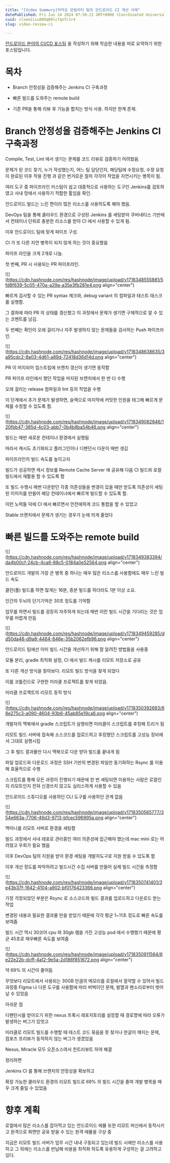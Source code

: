 ```yaml
---
title: "[Video Summury]카카오 모빌리티 팀의 안드로이드 CI 개선 사례"
datePublished: Fri Jun 14 2024 07:50:21 GMT+0000 (Coordinated Universal Time)
cuid: clxee2iiu000q09lcfqnfc1r4
slug: video-review-ci

---
```


[안드로이드 분야의 CI/CD 포스팅](https://hashnode.com/preview/666bb7b91328932b05ad0178) 을 작성하기 위해 학습한 내용을 따로 요약하기 위한 포스팅입니다.

# 목차

* Branch 안정성을 검증해주는 Jenkins CI 구축과정
    
* 빠른 빌드를 도와주는 remote build
    
* 기존 PR을 통해 리뷰 후 기능을 합치는 방식 사용. 하지만 한계 존재.
    

# Branch 안정성을 검증해주는 Jenkins CI 구축과정

Compile, Test, Lint 에서 생기는 문제를 코드 리뷰로 검증하기 어려웠음.

문제가 된 코드 찾기, 누가 작성했는지, 어느 팀 담당인지, 해당팀에 수정요청, 수정 요청이 완료된 이후 작용 진행 과 같은 번거로운 절차 각각이 작업을 지연시키는 병목이 됨.

여러 도구 중 파이프라인 커스텀이 쉽고 대중적으로 사용하는 도구인 Jenkins를 검토하였고 사내 망에서 사용하기 적합한 툴임을 확인.

안드로이드 빌드는 느린 편이라 많은 리소스를 사용하도록 해야 했음.

DevOps 팀을 통해 클라우드 환경으로 구성된 Jenkins 를 세팅받아 쿠버네티스 기반에서 컨테이너 단위로 충분한 리소스를 받아 CI 에서 사용할 수 있게 됨.

이후 안드로이드 팀에 맞게 파이프 구성.

CI 가 또 다른 지연 병목이 되지 않게 하는 것이 중요했음

파이프 라인을 크게 2개로 나눔.

첫 번째, PR 시 사용되는 PR 파이프라인.

![](https://cdn.hashnode.com/res/hashnode/image/upload/v1718348555881/5fd8f639-5c05-470a-a29a-a35e3fb281e4.png align="center")

빠르게 검사할 수 있는 PR syntax 체크와, debug variant 의 컴파일과 테스트 태스크를 실행함.

그 결좌에 따라 PR 의 상태를 갱신했고 이 과정에서 문제가 생기면 구체적으로 알 수 있는 코멘트를 남김.

두 번째는 확인이 오래 걸리거나 자주 발생하지 않는 문제들을 검사하는 Push 파이프라인.

![](https://cdn.hashnode.com/res/hashnode/image/upload/v1718348638635/3a95cdc2-8a03-4d61-a89d-72418d36d14d.png align="center")

PR 이 머지되어 업스트립에 브랜치 갱신이 생기면 동작함

PR 파이프 라인에서 했던 작업을 머지된 브랜치에서 한 번 더 수행

오래 걸리는 release 컴파일과 lint 등의 작업을 수행

이 단계에서 추가 문제가 발생하면, 슬랙으로 마지막에 커밋한 인원을 태그해 빠르게 문제를 수정할 수 있도록 함.

![](https://cdn.hashnode.com/res/hashnode/image/upload/v1718349082646/120fbb47-385d-4c03-abb7-0b4b8ba54b46.png align="center")

빌드는 매번 새로운 컨테이너 환경에서 실행됨

따라서 캐시도 초기화되고 플러그인이나 디펜던시 다운이 매번 생김

파이프라인의 빌드 속도를 높이고자

빌드가 성공하면 캐시 정보를 Remote Cache Server 에 공유해 다음 CI 빌드와 로컬 빌드에서 재활용 할 수 있도록 함

또 빌드 수행시 매번 다운받던 각종 의존성들을 변경이 있을 때만 받도록 의존성이 세팅된 이미지를 만들어 해당 컨테이너에서 빠르게 빌드할 수 있도록 함.

이런 노력들 덕에 CI 에서 빠르면서 안전에하게 코드 통합을 할 수 있었고

Stable 브랜치에서 문제가 생기는 경우가 눈에 띄게 줄었다

# 빠른 빌드를 도와주는 remote build

![](https://cdn.hashnode.com/res/hashnode/image/upload/v1718349383394/da4b00cf-24cb-4ca6-88c5-0184a0e52564.png align="center")

안드로이드 개발의 가장 큰 병목 중 하나는 매우 많은 리소스를 사용함에도 매우 느린 빌드 속도

클린(풀) 빌드를 하면 많게는 16분, 증분 빌드를 하더라도 1분 이상 소요.

인간의 두뇌의 단기기억은 30초 정도를 기억함

업무를 하면서 빌드를 굉장히 자주하게 되는데 매번 이런 빌드 시간을 기다리는 것은 업무를 어렵게 만듬

![](https://cdn.hashnode.com/res/hashnode/image/upload/v1718349459285/dd50da48-d9a8-4484-846e-35b2062efb96.png align="center")

안드로이드 팀에선 이미 빌드 시간을 개선하기 위해 잘 알려진 방법들을 사용중

모듈 분리, gradle 최적화 설정, CI 에서 빌드 캐시를 리모트 저장소로 공유

또 다른 개선 방식을 찾아보다. 리모트 빌드 방식을 찾게 되었다

이를 코틀린으로 구현한 미라클 프로젝트를 찾게 되었음.

미라클 프로젝트의 리모트 동작 방식

![](https://cdn.hashnode.com/res/hashnode/image/upload/v1718350392683/68e275c3-a090-4604-93b6-45ab85e19ca6.png align="center")

개발자의 맥북에서 gradle 스크립트가 실행되면 미라클이 스크립트를 후킹해 트리거 됨

리모트 빌드 서버에 접속해 소스코드를 업로드하고 후킹했던 스크립트를 고성능 장비에서 그대로 실행시킴

그 후 빌드 결과물만 다시 맥북으로 다운 받아 빌드를 끝내게 됨

파일 업로드와 다운로드 과정은 SSH 기반의 변경된 파일만 동기화하는 Rsync 를 이용해 효율적으로 수행

스크립트를 통해 모든 과정이 진행되기 때문에 한 번 세팅되면 이용하는 사람은 로컬인지 리모트인지 전혀 신경쓰지 않고도 심리스하게 사용할 수 있음

안드로이드 스튜디오를 사용하던 CLI 도구를 사용하던 관계 없음

![](https://cdn.hashnode.com/res/hashnode/image/upload/v1718350565777/354e663a-7706-46d3-9713-bfcec596995a.png align="center")

맥미니를 리모트 서버로 환경을 세팅함

빌드 과정에서 사내 레포로 관리중인 여러 의존성에 접근해야 했는데 mac mini 로는 어려웠고 우회가 필요 했음

이후 DevOps 팀의 지원을 받아 환경 세팅을 개발자도구로 지원 받을 수 있도록 함

이후 개선 정도를 파악하려고 빌드시간 수집 서버를 만들어 실제 빌드 시간을 측정함

![](https://cdn.hashnode.com/res/hashnode/image/upload/v1718350741401/3e43b37f-1642-4104-a902-bf0176423366.png align="center")

가장 걱정되었던 부분은 Rsync 로 소스코드와 빌드 결과를 업로드하고 다운로드 받는 작업

변경된 내용과 필요한 결과물 만을 받았기 때문에 각각 평균 1~11초 정도로 빠른 속도를 보여줌

빌드 시간 역시 30코어 cpu 와 30gb 램을 가진 고성능 pod 에서 수행했기 때문에 평균 45초로 매우빠른 속도를 보여줌

![](https://cdn.hashnode.com/res/hashnode/image/upload/v1718350911564/6e22e22b-dcff-4a12-9e5a-2d186f851672.png align="center")

약 69% 의 시간이 줄어듬

무엇보다 리모트에서 사용되는 30GB 만큼의 메모리를 로컬에서 절약할 수 있어서 빌드 과정중 FIgma 나 다른 도구를 사용함에 따라 버벅이던 문제, 발열과 팬소리로부터 벗어날 수 있었음

아쉬운 점

디펜턴시를 받아오기 위한 nexus 프록시 레포지토리를 설정할 때 경로명에 따라 오류가 발생하는 버그가 있엇고

미라클로 리모트 빌드를 수행할 때 테스트 코드 묶음을 못 찾거나 한글이 깨지는 문제, 컴포즈 프리뷰가 동작하지 않는 버그가 생겼었음

Nexus, Miracle 모두 오픈소스여서 컨트리뷰트 하여 해결

정리하면

Jenkins CI 를 통해 브랜치의 안정성을 확보하고

확장 가능한 클라우드 환경의 리모트 빌드로 69% 의 빌드 시간을 줄여 개발 병목을 매우 크게 줄일 수 있었음

# 향후 계획

로컬에서 많은 리소스를 잡아먹고 있는 안드로이드 에뮬 또한 리모트 머신에서 동작시키고 원격으로 화면만 공유 받을 수 있는 원격 에뮬을 구상 중

지금은 리모트 빌드 서버가 업무 시간 내내 구동되고 있는데 빌드 시에만 리소스를 사용하고 그 외에는 리소스를 반납해 비용을 최적화 하도록 유용하게 구성하는 걸 고려하고 있다.